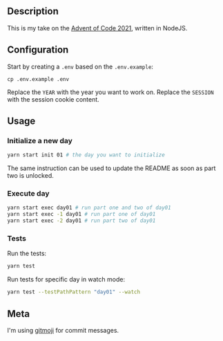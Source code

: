 ## Description

This is my take on the [Advent of Code 2021](https://adventofcode.com/2021), written in NodeJS.

## Configuration

Start by creating a `.env` based on the `.env.example`:

```
cp .env.example .env
```

Replace the `YEAR` with the year you want to work on.
Replace the `SESSION` with the session cookie content.

## Usage

### Initialize a new day

```bash
yarn start init 01 # the day you want to initialize
```

The same instruction can be used to update the README as soon as part two is unlocked.

### Execute day

```bash
yarn start exec day01 # run part one and two of day01
yarn start exec -1 day01 # run part one of day01
yarn start exec -2 day01 # run part two of day01
```

### Tests

Run the tests:

```bash
yarn test
```

Run tests for specific day in watch mode:

```bash
yarn test --testPathPattern "day01" --watch
```

## Meta

I'm using [gitmoji](https://gitmoji.carloscuesta.me/) for commit messages.
